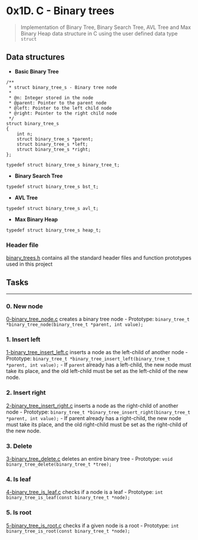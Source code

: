# 0x1D. C - Binary trees
> Implementation of Binary Tree, Binary Search Tree, AVL Tree and Max Binary Heap data structure in C using the user defined data type `struct`

## Data structures
* **Basic Binary Tree**
```
/**
 * struct binary_tree_s - Binary tree node
 *
 * @n: Integer stored in the node
 * @parent: Pointer to the parent node
 * @left: Pointer to the left child node
 * @right: Pointer to the right child node
 */
struct binary_tree_s
{
    int n;
    struct binary_tree_s *parent;
    struct binary_tree_s *left;
    struct binary_tree_s *right;
};

typedef struct binary_tree_s binary_tree_t;
```

* **Binary Search Tree**
```
typedef struct binary_tree_s bst_t;
```

* **AVL Tree**
```
typedef struct binary_tree_s avl_t;
```

* **Max Binary Heap**
```
typedef struct binary_tree_s heap_t;
```

### Header file
[binary\_trees.h]() contains all the standard header files and function prototypes used in this project

## Tasks
---

### 0. New node
[0-binary\_tree\_node.c]() creates a binary tree node
	- Prototype: `binary_tree_t *binary_tree_node(binary_tree_t *parent, int value);`

### 1. Insert left
[1-binary\_tree\_insert\_left.c]() inserts a node as the left-child of another node
	- Prototype: `binary_tree_t *binary_tree_insert_left(binary_tree_t *parent, int value);`
	- If `parent` already has a left-child, the new node must take its place, and the old left-child must be set as the left-child of the new node.

### 2. Insert right
[2-binary\_tree\_insert\_right.c]() inserts a node as the right-child of another node
	- Prototype: `binary_tree_t *binary_tree_insert_right(binary_tree_t *parent, int value);`
	- If parent already has a right-child, the new node must take its place, and the old right-child must be set as the right-child of the new node.

### 3. Delete
[3-binary\_tree\_delete.c]() deletes an entire binary tree
	- Prototype: `void binary_tree_delete(binary_tree_t *tree);`

### 4. Is leaf
[4-binary\_tree\_is\_leaf.c]() checks if a node is a leaf
	- Prototype: `int binary_tree_is_leaf(const binary_tree_t *node);`

### 5. Is root
[5-binary\_tree\_is\_root.c]() checks if a given node is a root
	- Prototype: `int binary_tree_is_root(const binary_tree_t *node);`
